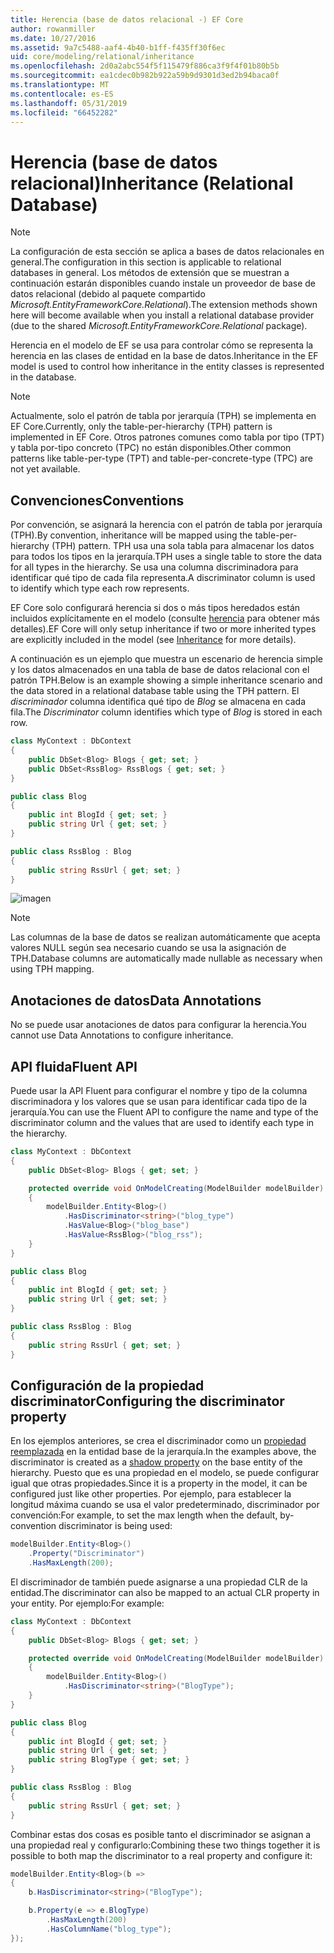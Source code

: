 ```yaml
---
title: Herencia (base de datos relacional -) EF Core
author: rowanmiller
ms.date: 10/27/2016
ms.assetid: 9a7c5488-aaf4-4b40-b1ff-f435ff30f6ec
uid: core/modeling/relational/inheritance
ms.openlocfilehash: 2d0a2abc554f5f115479f886ca3f9f4f01b80b5b
ms.sourcegitcommit: ea1cdec0b982b922a59b9d9301d3ed2b94baca0f
ms.translationtype: MT
ms.contentlocale: es-ES
ms.lasthandoff: 05/31/2019
ms.locfileid: "66452282"
---
```

# <a name="inheritance-relational-database"></a><span data-ttu-id="d4d01-102">Herencia (base de datos relacional)</span><span class="sxs-lookup"><span data-stu-id="d4d01-102">Inheritance (Relational Database)</span></span>

> [!NOTE]  
> <span data-ttu-id="d4d01-103">La configuración de esta sección se aplica a bases de datos relacionales en general.</span><span class="sxs-lookup"><span data-stu-id="d4d01-103">The configuration in this section is applicable to relational databases in general.</span></span> <span data-ttu-id="d4d01-104">Los métodos de extensión que se muestran a continuación estarán disponibles cuando instale un proveedor de base de datos relacional (debido al paquete compartido *Microsoft.EntityFrameworkCore.Relational*).</span><span class="sxs-lookup"><span data-stu-id="d4d01-104">The extension methods shown here will become available when you install a relational database provider (due to the shared *Microsoft.EntityFrameworkCore.Relational* package).</span></span>

<span data-ttu-id="d4d01-105">Herencia en el modelo de EF se usa para controlar cómo se representa la herencia en las clases de entidad en la base de datos.</span><span class="sxs-lookup"><span data-stu-id="d4d01-105">Inheritance in the EF model is used to control how inheritance in the entity classes is represented in the database.</span></span>

> [!NOTE]  
> <span data-ttu-id="d4d01-106">Actualmente, solo el patrón de tabla por jerarquía (TPH) se implementa en EF Core.</span><span class="sxs-lookup"><span data-stu-id="d4d01-106">Currently, only the table-per-hierarchy (TPH) pattern is implemented in EF Core.</span></span> <span data-ttu-id="d4d01-107">Otros patrones comunes como tabla por tipo (TPT) y tabla por-tipo concreto (TPC) no están disponibles.</span><span class="sxs-lookup"><span data-stu-id="d4d01-107">Other common patterns like table-per-type (TPT) and table-per-concrete-type (TPC) are not yet available.</span></span>

## <a name="conventions"></a><span data-ttu-id="d4d01-108">Convenciones</span><span class="sxs-lookup"><span data-stu-id="d4d01-108">Conventions</span></span>

<span data-ttu-id="d4d01-109">Por convención, se asignará la herencia con el patrón de tabla por jerarquía (TPH).</span><span class="sxs-lookup"><span data-stu-id="d4d01-109">By convention, inheritance will be mapped using the table-per-hierarchy (TPH) pattern.</span></span> <span data-ttu-id="d4d01-110">TPH usa una sola tabla para almacenar los datos para todos los tipos en la jerarquía.</span><span class="sxs-lookup"><span data-stu-id="d4d01-110">TPH uses a single table to store the data for all types in the hierarchy.</span></span> <span data-ttu-id="d4d01-111">Se usa una columna discriminadora para identificar qué tipo de cada fila representa.</span><span class="sxs-lookup"><span data-stu-id="d4d01-111">A discriminator column is used to identify which type each row represents.</span></span>

<span data-ttu-id="d4d01-112">EF Core solo configurará herencia si dos o más tipos heredados están incluidos explícitamente en el modelo (consulte [herencia](../inheritance.md) para obtener más detalles).</span><span class="sxs-lookup"><span data-stu-id="d4d01-112">EF Core will only setup inheritance if two or more inherited types are explicitly included in the model (see [Inheritance](../inheritance.md) for more details).</span></span>

<span data-ttu-id="d4d01-113">A continuación es un ejemplo que muestra un escenario de herencia simple y los datos almacenados en una tabla de base de datos relacional con el patrón TPH.</span><span class="sxs-lookup"><span data-stu-id="d4d01-113">Below is an example showing a simple inheritance scenario and the data stored in a relational database table using the TPH pattern.</span></span> <span data-ttu-id="d4d01-114">El *discriminador* columna identifica qué tipo de *Blog* se almacena en cada fila.</span><span class="sxs-lookup"><span data-stu-id="d4d01-114">The *Discriminator* column identifies which type of *Blog* is stored in each row.</span></span>

<!-- [!code-csharp[Main](samples/core/relational/Modeling/Conventions/Samples/InheritanceDbSets.cs)] -->
``` csharp
class MyContext : DbContext
{
    public DbSet<Blog> Blogs { get; set; }
    public DbSet<RssBlog> RssBlogs { get; set; }
}

public class Blog
{
    public int BlogId { get; set; }
    public string Url { get; set; }
}

public class RssBlog : Blog
{
    public string RssUrl { get; set; }
}
```

![imagen](_static/inheritance-tph-data.png)

>[!NOTE]
> <span data-ttu-id="d4d01-116">Las columnas de la base de datos se realizan automáticamente que acepta valores NULL según sea necesario cuando se usa la asignación de TPH.</span><span class="sxs-lookup"><span data-stu-id="d4d01-116">Database columns are automatically made nullable as necessary when using TPH mapping.</span></span>

## <a name="data-annotations"></a><span data-ttu-id="d4d01-117">Anotaciones de datos</span><span class="sxs-lookup"><span data-stu-id="d4d01-117">Data Annotations</span></span>

<span data-ttu-id="d4d01-118">No se puede usar anotaciones de datos para configurar la herencia.</span><span class="sxs-lookup"><span data-stu-id="d4d01-118">You cannot use Data Annotations to configure inheritance.</span></span>

## <a name="fluent-api"></a><span data-ttu-id="d4d01-119">API fluida</span><span class="sxs-lookup"><span data-stu-id="d4d01-119">Fluent API</span></span>

<span data-ttu-id="d4d01-120">Puede usar la API Fluent para configurar el nombre y tipo de la columna discriminadora y los valores que se usan para identificar cada tipo de la jerarquía.</span><span class="sxs-lookup"><span data-stu-id="d4d01-120">You can use the Fluent API to configure the name and type of the discriminator column and the values that are used to identify each type in the hierarchy.</span></span>

<!-- [!code-csharp[Main](samples/core/relational/Modeling/FluentAPI/Samples/InheritanceTPHDiscriminator.cs?highlight=7,8,9,10)] -->
``` csharp
class MyContext : DbContext
{
    public DbSet<Blog> Blogs { get; set; }

    protected override void OnModelCreating(ModelBuilder modelBuilder)
    {
        modelBuilder.Entity<Blog>()
            .HasDiscriminator<string>("blog_type")
            .HasValue<Blog>("blog_base")
            .HasValue<RssBlog>("blog_rss");
    }
}

public class Blog
{
    public int BlogId { get; set; }
    public string Url { get; set; }
}

public class RssBlog : Blog
{
    public string RssUrl { get; set; }
}
```

## <a name="configuring-the-discriminator-property"></a><span data-ttu-id="d4d01-121">Configuración de la propiedad discriminator</span><span class="sxs-lookup"><span data-stu-id="d4d01-121">Configuring the discriminator property</span></span>

<span data-ttu-id="d4d01-122">En los ejemplos anteriores, se crea el discriminador como un [propiedad reemplazada](xref:core/modeling/shadow-properties) en la entidad base de la jerarquía.</span><span class="sxs-lookup"><span data-stu-id="d4d01-122">In the examples above, the discriminator is created as a [shadow property](xref:core/modeling/shadow-properties) on the base entity of the hierarchy.</span></span> <span data-ttu-id="d4d01-123">Puesto que es una propiedad en el modelo, se puede configurar igual que otras propiedades.</span><span class="sxs-lookup"><span data-stu-id="d4d01-123">Since it is a property in the model, it can be configured just like other properties.</span></span> <span data-ttu-id="d4d01-124">Por ejemplo, para establecer la longitud máxima cuando se usa el valor predeterminado, discriminador por convención:</span><span class="sxs-lookup"><span data-stu-id="d4d01-124">For example, to set the max length when the default, by-convention discriminator is being used:</span></span>

```C#
modelBuilder.Entity<Blog>()
    .Property("Discriminator")
    .HasMaxLength(200);
```

<span data-ttu-id="d4d01-125">El discriminador de también puede asignarse a una propiedad CLR de la entidad.</span><span class="sxs-lookup"><span data-stu-id="d4d01-125">The discriminator can also be mapped to an actual CLR property in your entity.</span></span> <span data-ttu-id="d4d01-126">Por ejemplo:</span><span class="sxs-lookup"><span data-stu-id="d4d01-126">For example:</span></span>
```C#
class MyContext : DbContext
{
    public DbSet<Blog> Blogs { get; set; }

    protected override void OnModelCreating(ModelBuilder modelBuilder)
    {
        modelBuilder.Entity<Blog>()
            .HasDiscriminator<string>("BlogType");
    }
}

public class Blog
{
    public int BlogId { get; set; }
    public string Url { get; set; }
    public string BlogType { get; set; }
}

public class RssBlog : Blog
{
    public string RssUrl { get; set; }
}
```

<span data-ttu-id="d4d01-127">Combinar estas dos cosas es posible tanto el discriminador se asignan a una propiedad real y configurarlo:</span><span class="sxs-lookup"><span data-stu-id="d4d01-127">Combining these two things together it is possible to both map the discriminator to a real property and configure it:</span></span>
```C#
modelBuilder.Entity<Blog>(b =>
{
    b.HasDiscriminator<string>("BlogType");

    b.Property(e => e.BlogType)
        .HasMaxLength(200)
        .HasColumnName("blog_type");
});
```
